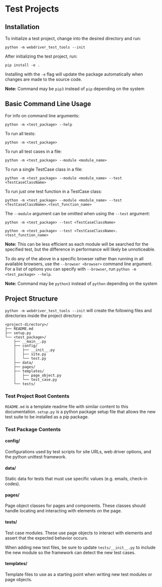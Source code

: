 # Test Projects

## Installation

To initialize a test project, change into the desired directory and run:

```
python -m webdriver_test_tools --init
```

After initializing the test project, run:

```
pip install -e .
```

Installing with the `-e` flag will update the package automatically when changes are made to the source code.

**Note:** Command may be `pip3` instead of `pip` depending on the system

## Basic Command Line Usage

For info on command line arguments:

```
python -m <test_package> --help
```

To run all tests:

```
python -m <test_package>
```

To run all test cases in a file:

```
python -m <test_package> --module <module_name>
```

To run a single TestCase class in a file:

```
python -m <test_package> --module <module_name> --test <TestCaseClassName>
```

To run just one test function in a TestCase class:

```
python -m <test_package> --module <module_name> --test <TestCaseClassName>.<test_function_name>
```

The `--module` argument can be omitted when using the `--test` argument:

```
python -m <test_package> --test <TestCaseClassName>
```

```
python -m <test_package> --test <TestCaseClassName>.<test_function_name>
```

**Note:** This can be less efficient as each module will be searched for the specified test, but the difference in performance will likely be unnoticeable.  

To do any of the above in a specific browser rather than running in all available browsers, use the `--browser <browser>` command line argument. For a list of options you can specify with `--browser`, run `python -m <test_package> --help`.

**Note:** Command may be `python3` instead of `python` depending on the system

## Project Structure

`python -m webdriver_test_tools --init` will create the following files and directories inside the project directory:

```
<project-directory>/
├── README.md
├── setup.py
└── <test_package>/
    ├── __main__.py
    ├── config/
    │   ├── __init__.py
    │   ├── site.py
    │   └── test.py
    ├── data/
    ├── pages/
    ├── templates/
    │   ├── page_object.py
    │   └── test_case.py
    └── tests/
```

### Test Project Root Contents

`README.md` is a template readme file with similar content to this documentation. `setup.py` is a python package setup file that allows the new test suite to be installed as a pip package.

### Test Package Contents

#### config/

Configurations used by test scripts for site URLs, web driver options, and the python unittest framework.

#### data/

Static data for tests that must use specific values (e.g. emails, check-in codes). 

#### pages/

Page object classes for pages and components. These classes should handle locating and interacting with elements on the page.

#### tests/

Test case modules. These use page objects to interact with elements and assert that the expected behavior occurs.

When adding new test files, be sure to update `tests/__init__.py` to include the new module so the framework can detect the new test cases.

#### templates/

Template files to use as a starting point when writing new test modules or page objects.

